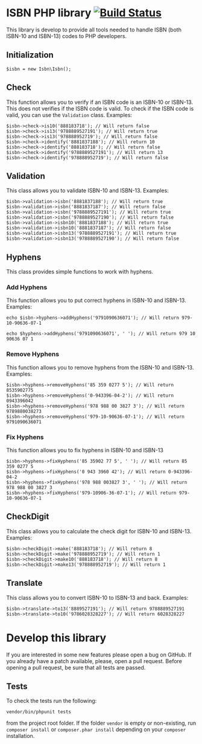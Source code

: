 # ISBN PHP library [![Build Status](https://travis-ci.org/Fale/isbn.png?branch=master)](https://travis-ci.org/Fale/isbn) #
This library is develop to provide all tools needed to handle ISBN (both ISBN-10 and ISBN-13) codes to PHP developers.

## Initialization ##
    $isbn = new Isbn\Isbn();

## Check ##
This function allows you to verify if an ISBN code is an ISBN-10 or ISBN-13. This does not verifies if the ISBN code is valid. To check if the ISBN code is valid, you can use the `Validation` class.
Examples:

    $isbn->check->is10('888183718'); // Will return false
    $isbn->check->is13('9788889527191'); // Will return true
    $isbn->check->is13('978888952719'); // Will return false
    $isbn->check->identify('8881837188'); // Will return 10
    $isbn->check->identify('888183718'); // Will return false
    $isbn->check->identify('9788889527191'); // Will return 13
    $isbn->check->identify('978888952719'); // Will return false

## Validation ##
This class allows you to validate ISBN-10 and ISBN-13.
Examples:

    $isbn->validation->isbn('8881837188'); // Will return true
    $isbn->validation->isbn('8881837187'); // Will return false
    $isbn->validation->isbn('9788889527191'); // Will return true
    $isbn->validation->isbn('9788889527190'); // Will return false
    $isbn->validation->isbn10('8881837188'); // Will return true
    $isbn->validation->isbn10('8881837187'); // Will return false
    $isbn->validation->isbn13('9788889527191'); // Will return true
    $isbn->validation->isbn13('9788889527190'); // Will return false

## Hyphens ##
This class provides simple functions to work with hyphens.

### Add Hyphens ###
This function allows you to put correct hyphens in ISBN-10 and ISBN-13.
Examples:

    echo $isbn->hyphens->addHyphens('9791090636071'); // Will return 979-10-90636-07-1

    echo $hyphens->addHyphens('9791090636071', ' '); // Will return 979 10 90636 07 1

### Remove Hyphens ###
This function allows you to remove hyphens from the ISBN-10 and ISBN-13.
Examples:

    $isbn->hyphens->removeHyphens('85 359 0277 5'); // Will return 8535902775
    $isbn->hyphens->removeHyphens('0-943396-04-2'); // Will return 0943396042
    $isbn->hyphens->removeHyphens('978 988 00 3827 3'); // Will return 9789880038273
    $isbn->hyphens->removeHyphens('979-10-90636-07-1'); // Will return 9791090636071

### Fix Hyphens ###
This function allows you to fix hyphens in ISBN-10 and ISBN-13

    $isbn->hyphens->fixHyphens('85 35902 77 5', ' '); // Will return 85 359 0277 5
    $isbn->hyphens->fixHyphens('0 943 3960 42'); // Will return 0-943396-04-2
    $isbn->hyphens->fixHyphens('978 988 003827 3', ' '); // Will return 978 988 00 3827 3
    $isbn->hyphens->fixHyphens('979-10906-36-07-1'); // Will return 979-10-90636-07-1

## CheckDigit ##
This class allows you to calculate the check digit for ISBN-10 and ISBN-13.
Examples:

    $isbn->checkDigit->make('888183718'); // Will return 8
    $isbn->checkDigit->make('978888952719'); // Will return 1
    $isbn->checkDigit->make10('888183718'); // Will return 8
    $isbn->checkDigit->make13('978888952719'); // Will return 1

## Translate ##
This class allows you to convert ISBN-10 to ISBN-13 and back.
Examples:

    $isbn->translate->to13('8889527191'); // Will return 9788889527191
    $isbn->translate->to10('9786028328227'); // Will return 6028328227

# Develop this library #
If you are interested in some new features please open a bug on GitHub. If you already have a patch available, please, open a pull request. Before opening a pull request, be sure that all tests are passed.

## Tests ##
To check the tests run the following:

    vendor/bin/phpunit tests

from the project root folder.
If the folder `vendor` is empty or non-existing, run `composer install` or `composer.phar install` depending on your `composer` installation.
